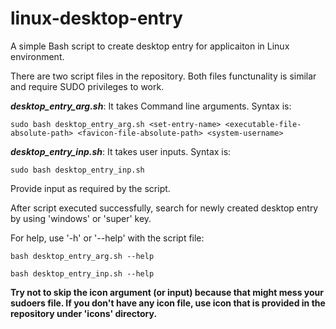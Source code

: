 # linux-desktop-entry
A simple Bash script to create desktop entry for applicaiton in Linux environment.

There are two script files in the repository. Both files functunality is similar and require SUDO privileges to work.

_**desktop_entry_arg.sh**_: It takes Command line arguments. Syntax is:

    sudo bash desktop_entry_arg.sh <set-entry-name> <executable-file-absolute-path> <favicon-file-absolute-path> <system-username>

_**desktop_entry_inp.sh**_: It takes user inputs. Syntax is:

    sudo bash desktop_entry_inp.sh
    
Provide input as required by the script.

After script executed successfully, search for newly created desktop entry by using 'windows' or 'super' key.

For help, use '-h' or '--help' with the script file:

    bash desktop_entry_arg.sh --help

    bash desktop_entry_inp.sh --help

**Try not to skip the icon argument (or input) because that might mess your sudoers file. If you don't have any icon file, use icon that is provided in the repository under 'icons' directory.**
